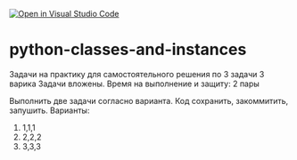 [![Open in Visual Studio Code](https://classroom.github.com/assets/open-in-vscode-2e0aaae1b6195c2367325f4f02e2d04e9abb55f0b24a779b69b11b9e10269abc.svg)](https://classroom.github.com/online_ide?assignment_repo_id=21135999&assignment_repo_type=AssignmentRepo)
# python-classes-and-instances
Задачи на практику для самостоятельного решения по 3 задачи 3 варика 
Задачи вложены.
Время на выполнение и защиту: 2 пары

Выполнить две задачи согласно варианта. Код сохранить, закоммитить, запушить.
Варианты:
1) 1,1,1
2) 2,2,2
3) 3,3,3
